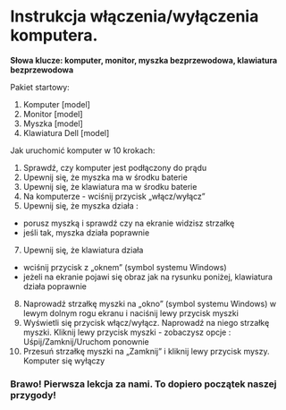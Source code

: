 # **Instrukcja włączenia/wyłączenia komputera.**


**Słowa klucze: komputer, monitor, myszka bezprzewodowa, klawiatura bezprzewodowa**

Pakiet startowy:
1.	Komputer [model]
2.	Monitor [model]
3.	Myszka [model]
4.	Klawiatura Dell [model]

Jak uruchomić komputer w 10 krokach:
1.	Sprawdź, czy komputer jest podłączony do prądu
2.	Upewnij się, że myszka ma w środku baterie
3.	Upewnij się, że klawiatura ma w środku baterie
4.	Na komputerze - wciśnij przycisk „włącz/wyłącz”
6.	Upewnij się, że myszka działa :
* porusz myszką i sprawdź czy na ekranie widzisz strzałkę                
* jeśli tak, myszka działa poprawnie
7.	 Upewnij się, że klawiatura działa 
* wciśnij przycisk z „oknem” (symbol systemu Windows)  
* jeżeli na ekranie pojawi się obraz jak na rysunku poniżej, klawiatura działa poprawnie
8.	Naprowadź strzałkę myszki na „okno” (symbol systemu Windows) w lewym dolnym rogu ekranu i naciśnij lewy przycisk myszki
9.	Wyświetli się przycisk włącz/wyłącz. Naprowadź na niego strzałkę myszki. Kliknij lewy przycisk  myszki - zobaczysz opcje : Uśpij/Zamknij/Uruchom ponownie
10.	Przesuń strzałkę myszki na „Zamknij” i kliknij lewy przycisk myszy. Komputer się wyłączy


### **Brawo! Pierwsza lekcja za nami. To dopiero początek naszej przygody!**


